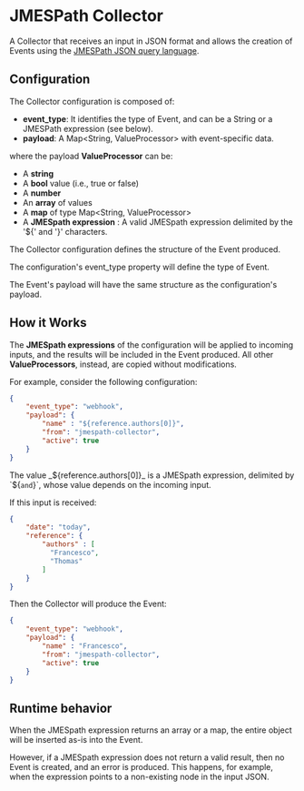 # JMESPath Collector

A Collector that receives an input in JSON format and allows the creation of Events using the
[JMESPath JSON query language](http://jmespath.org/).

## Configuration
The Collector configuration is composed of:
- __event_type__: It identifies the type of Event, and can be a String or a JMESPath expression
  (see below).
- __payload__: A Map<String, ValueProcessor> with event-specific data.

where the payload __ValueProcessor__ can be:
- A __string__ 
- A __bool__ value (i.e., true or false)
- A __number__ 
- An __array__ of values
- A __map__ of type Map<String, ValueProcessor>
- A __JMESpath expression__ : A valid JMESpath expression delimited by the '${' and '}' characters.

The Collector configuration defines the structure of the Event produced.

The configuration's event_type property will define the type of Event.

The Event's payload will have the same structure as the configuration's payload.

## How it Works

The __JMESpath expressions__ of the configuration will be applied to incoming inputs, 
and the results will be included in the Event produced. All other __ValueProcessors__, 
instead, are copied without modifications.

For example, consider the following configuration:
```json
{
    "event_type": "webhook",
    "payload": {
        "name" : "${reference.authors[0]}",
        "from": "jmespath-collector",
        "active": true
    }
}
```

The value _${reference.authors[0]}_ is a JMESpath expression, delimited by `${` and `}`, 
whose value depends on the incoming input.


If this input is received:
```json
{
    "date": "today",
    "reference": {
        "authors" : [
          "Francesco",
          "Thomas"
        ]
    }
}
```

Then the Collector will produce the Event:
```json
{
    "event_type": "webhook",
    "payload": {
        "name" : "Francesco",
        "from": "jmespath-collector",
        "active": true
    }
}
```



## Runtime behavior

When the JMESpath expression returns an array or a map, 
the entire object will be inserted as-is into the Event.

However, if a JMESpath expression does not return a valid result, then no Event is created,
and an error is produced.
This happens, for example, when the expression points to a non-existing node in the input JSON.
